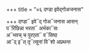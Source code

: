 +++
title = "०६ दण्डा इवेद्गोअजनास"

+++
दण्डा᳓ इवे᳓द् गोअ᳓जनास आसन्  
प᳓रिछिन्ना भरता᳓ अर्भका᳓सः  
अ᳓भवच् च पुरएता᳓ व᳓सिष्ठ  
आ᳓द् इ᳓त् तृ᳓त्सूनां वि᳓शो अप्रथन्त